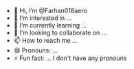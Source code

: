 - 👋 Hi, I’m @Farhan018aero
- 👀 I’m interested in ...
- 🌱 I’m currently learning ...
- 💞️ I’m looking to collaborate on ...
- 📫 How to reach me ...
- 😄 Pronouns: ...
- ⚡ Fun fact: ... I don't have any pronouns

<!---
Farhan018aero/Farhan018aero is a ✨ special ✨ repository because its `README.md` (this file) appears on your GitHub profile.
You can click the Preview link to take a look at your changes.
--->
